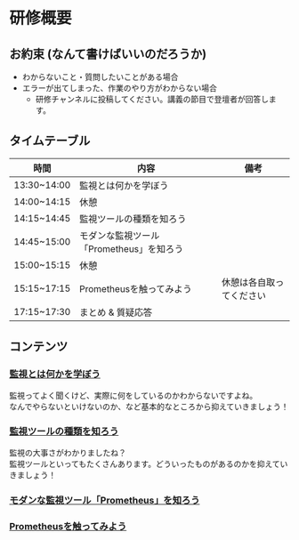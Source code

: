 # 研修概要

## お約束 (なんて書けばいいのだろうか)

- わからないこと・質問したいことがある場合
- エラーが出てしまった、作業のやり方がわからない場合
  - 研修チャンネルに投稿してください。講義の節目で登壇者が回答します。

## タイムテーブル

| 時間            | 内容                        |  備考            |
| ------------- | ------------------------- | ------------ |
| 13:30~14:00 | 監視とは何かを学ぼう                |              |
| 14:00~14:15 | 休憩                        |              |
| 14:15~14:45 | 監視ツールの種類を知ろう              |              |
| 14:45~15:00 | モダンな監視ツール「Prometheus」を知ろう |              |
| 15:00~15:15 | 休憩                        |              |
| 15:15~17:15 | Prometheusを触ってみよう         | 休憩は各自取ってください |
| 17:15~17:30 | まとめ & 質疑応答                |              |

## コンテンツ

### [監視とは何かを学ぼう](http://ページリンクをあとで正しくする)

監視ってよく聞くけど、実際に何をしているのかわからないですよね。  
なんでやらないといけないのか、など基本的なところから抑えていきましょう！

### [監視ツールの種類を知ろう](http://ページリンクをあとで正しくする)

監視の大事さがわかりましたね？  
監視ツールといってもたくさんあります。どういったものがあるのかを抑えていきましょう！

### [モダンな監視ツール「Prometheus」を知ろう](http://ページリンクをあとで正しくする)

### [Prometheusを触ってみよう](http://ページリンクをあとで正しくする)
